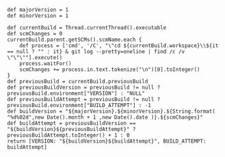 	def majorVersion = 1
	def minorVersion = 1
	
	def currentBuild = Thread.currentThread().executable
	def scmChanges = 0
	currentBuild.parent.getSCMs().scmName.each {
	    def process = ['cmd', '/C', "\"cd ${currentBuild.workspace}\\${it == null ? "" : it} & git log --pretty=oneline | find /c /v \"\"\""].execute()
	    process.waitFor()
	    scmChanges += process.in.text.tokenize("\n")[0].toInteger()
	}
	def previousBuild = currentBuild.previousBuild
	def previousBuildVersion = previousBuild != null ? previousBuild.environment["VERSION"] : "NULL"
	def previousBuildAttempt = previousBuild != null ? previousBuild.environment["BUILD_ATTEMPT"] : -1
	def buildVersion = "${majorVersion}.${minorVersion}.${String.format( "%d%02d",new Date().month + 1 ,new Date().date )}.${scmChanges}"
	def buildAttempt = previousBuildVersion == "${buildVersion}${previousBuildAttempt}" ? previousBuildAttempt.toInteger() + 1 : 0
	return [VERSION: "${buildVersion}${buildAttempt}", BUILD_ATTEMPT: buildAttempt]